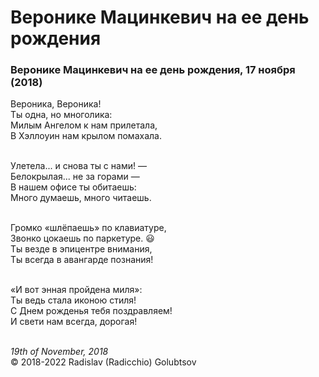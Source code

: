 # Веронике Мацинкевич на ее день рождения

### Веронике Мацинкевич на ее день рождения, 17 ноября (2018)

Вероника, Вероника!<br />
Ты одна, но многолика:<br />
Милым Ангелом к нам прилетала,<br />
В Хэллоуин нам крылом помахала.

<br />Улетела... и снова ты с нами! &mdash;<br />
Белокрылая... не за горами &mdash;<br />
В нашем офисе ты обитаешь:<br />
Много думаешь, много читаешь.

<br />Громко &laquo;шлёпаешь&raquo; по клавиатуре,<br />
Звонко цокаешь по паркетуре. :smiley:<br />
Ты везде в эпицентре внимания,<br />
Ты всегда в авангарде познания!

<br />&laquo;И вот энная пройдена миля&raquo;:<br />
Ты ведь стала иконою стиля!<br />
С Днем рожденья тебя поздравляем!<br />
И свети нам всегда, дорогая!

<br />*19th of November, 2018*<br />
&copy; 2018-2022 Radislav (Radicchio) Golubtsov
